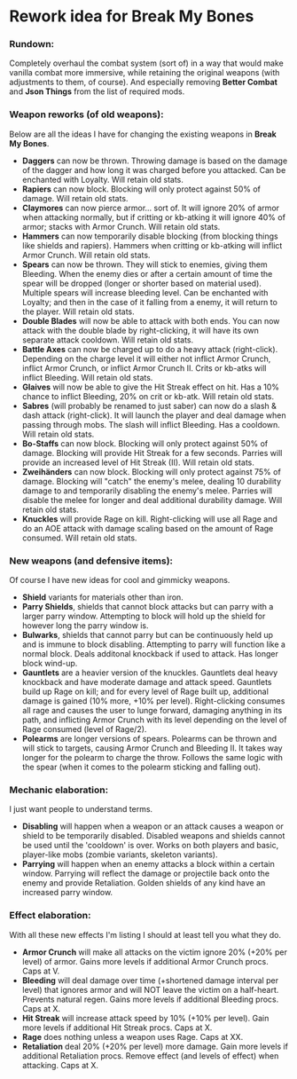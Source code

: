 # Rework idea for __Break My Bones__
### Rundown:
Completely overhaul the combat system (sort of) in a way that would make vanilla combat more immersive, while retaining the original weapons (with adjustments to them, of course). And especially removing __Better Combat__ and __Json Things__ from the list of required mods.
### Weapon reworks (of old weapons):
Below are all the ideas I have for changing the existing weapons in __Break My Bones__.
- **Daggers** can now be thrown. Throwing damage is based on the damage of the dagger and how long it was charged before you attacked. Can be enchanted with Loyalty. Will retain old stats.
- **Rapiers** can now block. Blocking will only protect against 50% of damage. Will retain old stats.
- **Claymores** can now pierce armor... sort of. It will ignore 20% of armor when attacking normally, but if critting or kb-atking it will ignore 40% of armor; stacks with Armor Crunch. Will retain old stats.
- **Hammers** can now temporarily disable blocking (from blocking things like shields and rapiers). Hammers when critting or kb-atking will inflict Armor Crunch. Will retain old stats.
- **Spears** can now be thrown. They will stick to enemies, giving them Bleeding. When the enemy dies or after a certain amount of time the spear will be dropped (longer or shorter based on material used). Multiple spears will increase bleeding level. Can be enchanted with Loyalty; and then in the case of it falling from a enemy, it will return to the player. Will retain old stats.
- **Double Blades** will now be able to attack with both ends. You can now attack with the double blade by right-clicking, it will have its own separate attack cooldown. Will retain old stats.
- **Battle Axes** can now be charged up to do a heavy attack (right-click). Depending on the charge level it will either not inflict Armor Crunch, inflict Armor Crunch, or inflict Armor Crunch II. Crits or kb-atks will inflict Bleeding. Will retain old stats.
- **Glaives** will now be able to give the Hit Streak effect on hit. Has a 10% chance to inflict Bleeding, 20% on crit or kb-atk. Will retain old stats.
- **Sabres** (will probably be renamed to just saber) can now do a slash & dash attack (right-click). It will launch the player and deal damage when passing through mobs. The slash will inflict Bleeding. Has a cooldown. Will retain old stats.
- **Bo-Staffs** can now block. Blocking will only protect against 50% of damage. Blocking will provide Hit Streak for a few seconds. Parries will provide an increased level of Hit Streak (II). Will retain old stats.
- **Zweihänders** can now block. Blocking will only protect against 75% of damage. Blocking will "catch" the enemy's melee, dealing 10 durability damage to and temporarily disabling the enemy's melee. Parries will disable the melee for longer and deal additional durability damage. Will retain old stats.
- **Knuckles** will provide Rage on kill. Right-clicking will use all Rage and do an AOE attack with damage scaling based on the amount of Rage consumed. Will retain old stats.
### New weapons (and defensive items):
Of course I have new ideas for cool and gimmicky weapons.
- **Shield** variants for materials other than iron.
- **Parry Shields**, shields that cannot block attacks but can parry with a larger parry window. Attempting to block will hold up the shield for however long the parry window is.
- **Bulwarks**, shields that cannot parry but can be continuously held up and is immune to block disabling. Attempting to parry will function like a normal block. Deals additonal knockback if used to attack. Has longer block wind-up.
- **Gauntlets** are a heavier version of the knuckles. Gauntlets deal heavy knockback and have moderate damage and attack speed. Gauntlets build up Rage on kill; and for every level of Rage built up, additional damage is gained (10% more, +10% per level). Right-clicking consumes all rage and causes the user to lunge forward, damaging anything in its path, and inflicting Armor Crunch with its level depending on the level of Rage consumed (level of Rage/2).
- **Polearms** are longer versions of spears. Polearms can be thrown and will stick to targets, causing Armor Crunch and Bleeding II. It takes way longer for the polearm to charge the throw. Follows the same logic with the spear (when it comes to the polearm sticking and falling out).
### Mechanic elaboration:
I just want people to understand terms.
- **Disabling** will happen when a weapon or an attack causes a weapon or shield to be temporarily disabled. Disabled weapons and shields cannot be used until the 'cooldown' is over. Works on both players and basic, player-like mobs (zombie variants, skeleton variants).
- **Parrying** will happen when an enemy attacks a block within a certain window. Parrying will reflect the damage or projectile back onto the enemy and provide Retaliation. Golden shields of any kind have an increased parry window.
### Effect elaboration: 
With all these new effects I'm listing I should at least tell you what they do.
- **Armor Crunch** will make all attacks on the victim ignore 20% (+20% per level) of armor. Gains more levels if additional Armor Crunch procs. Caps at V.
- **Bleeding** will deal damage over time (+shortened damage interval per level) that ignores armor and will NOT leave the victim on a half-heart. Prevents natural regen. Gains more levels if additional Bleeding procs. Caps at X.
- **Hit Streak** will increase attack speed by 10% (+10% per level). Gain more levels if additional Hit Streak procs. Caps at X.
- **Rage** does nothing unless a weapon uses Rage. Caps at XX.
- **Retaliation** deal 20% (+20% per level) more damage. Gain more levels if additional Retaliation procs. Remove effect (and levels of effect) when attacking. Caps at X.
